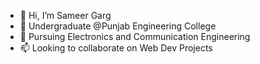 - 👋 Hi, I’m Sameer Garg
- 👀 Undergraduate @Punjab Engineering College
- 🌱 Pursuing Electronics and Communication Engineering
- 📫 Looking to collaborate on Web Dev Projects

<!---
samm-01/samm-01 is a ✨ special ✨ repository because its `README.md` (this file) appears on your GitHub profile.
You can click the Preview link to take a look at your changes.
--->

